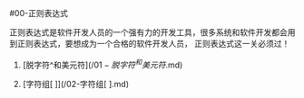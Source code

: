 #00-正则表达式

  正则表达式是软件开发人员的一个强有力的开发工具，很多系统和软件开发都会用到正则表达式，要想成为一个合格的软件开发人员，
正则表达式这一关必须过！

01. [脱字符^和美元符$](/01-脱字符^和美元符$.md)

02. [字符组[ ]](/02-字符组[ ].md)
